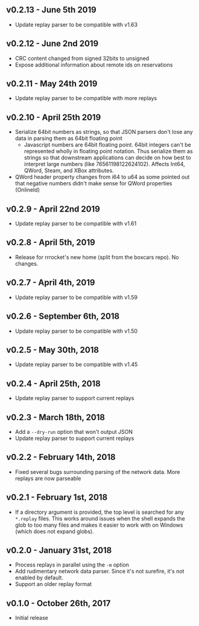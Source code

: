 ## v0.2.13 - June 5th 2019

* Update replay parser to be compatible with v1.63

## v0.2.12 - June 2nd 2019

* CRC content changed from signed 32bits to unsigned
* Expose additional information about remote ids on reservations

## v0.2.11 - May 24th 2019

* Update replay parser to be compatible with more replays

## v0.2.10 - April 25th 2019

* Serialize 64bit numbers as strings, so that JSON parsers don't lose any data
  in parsing them as 64bit floating point
  * Javascript numbers are 64bit floating point. 64bit integers can't be
    represented wholly in floating point notation. Thus serialize them as
    strings so that downstream applications can decide on how best to interpret
    large numbers (like 76561198122624102). Affects Int64, QWord, Steam, and
    XBox attributes.
* QWord header property changes from i64 to u64 as some pointed out that
  negative numbers didn't make sense for QWord properties (OnlineId)

## v0.2.9 - April 22nd 2019

* Update replay parser to be compatible with v1.61

## v0.2.8 - April 5th, 2019

* Release for rrrocket's new home (split from the boxcars repo). No changes.

## v0.2.7 - April 4th, 2019

* Update replay parser to be compatible with v1.59

## v0.2.6 - September 6th, 2018

* Update replay parser to be compatible with v1.50

## v0.2.5 - May 30th, 2018

* Update replay parser to be compatible with v1.45

## v0.2.4 - April 25th, 2018

* Update replay parser to support current replays

## v0.2.3 - March 18th, 2018

* Add a `--dry-run` option that won't output JSON
* Update replay parser to support current replays

## v0.2.2 - February 14th, 2018

* Fixed several bugs surrounding parsing of the network data. More replays are now parseable

## v0.2.1 - February 1st, 2018

* If a directory argument is provided, the top level is searched for any `*.replay` files. This works around issues when the shell
  expands the glob to too many files and makes it easier to work with on Windows (which does not expand globs).

## v0.2.0 - January 31st, 2018

* Process replays in parallel using the `-m` option
* Add rudimentary network data parser. Since it's not surefire, it's not enabled by default.
* Support an older replay format

## v0.1.0 - October 26th, 2017

* Initial release
